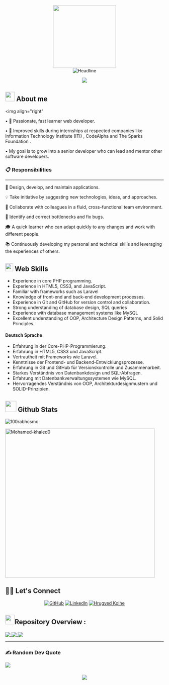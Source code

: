 <div id="header" align="center">
    <img src="https://github.com/thompsonemerson/thompsonemerson/raw/master/cover-thompson.png" height="200"/>
     </div>
</div>
    <div align=center>
        <img src="https://readme-typing-svg.herokuapp.com?color=cyan&size=32&center=true&vCenter=true&width=600&height=50&lines=Hi+there+I'm+Mohamed👨‍💻+%F0%9F%91%8B;;" alt="Headline" />
    </div>
 
<p align="center">
  <a href="https://github.com/Mohamed-khaled0/readme-typing-svg"><img src="https://readme-typing-svg.herokuapp.com?font=Time+New+Roman&color=cyan&size=25&center=true&vCenter=true&width=600&height=100&lines=++PHP+Full+Stack+Developer+Intern+@+ITI;+Software+Engineer"></a>
</p>

<!-- ======= About Section ======= -->
## <img src="https://media.giphy.com/media/iY8CRBdQXODJSCERIr/giphy.gif" width = 30px></picture> **About me**
<picture> <img align="right" </picture>

• 🚀 Passionate, fast learner web developer.

• 🌟 Improved skills during internships at respected companies like Information Technology Institute (ITI) , CodeAlpha and The Sparks Foundation .

• My goal is to grow into a senior developer who can lead and mentor other software developers.


### 📋 Responsibilities 
---
📱 Design, develop, and maintain applications.

💡 Take initiative by suggesting new technologies, ideas, and approaches.

🤝 Collaborate with colleagues in a fluid, cross-functional team environment.

🐛 Identify and correct bottlenecks and fix bugs.

🎓 A quick learner who can adapt quickly to any changes and work with different people.

📚 Continuously developing my personal and technical skills and leveraging the experiences of others.
## <img src="https://media2.giphy.com/media/QssGEmpkyEOhBCb7e1/giphy.gif?cid=ecf05e47a0n3gi1bfqntqmob8g9aid1oyj2wr3ds3mg700bl&rid=giphy.gif" width="25"><b> Web Skills</b>
- Experience in core PHP programming.
- Experience in HTML5, CSS3, and JavaScript.
- Familiar with frameworks such as Laravel
- Knowledge of front-end and back-end development processes.
- Experience in Git and GitHub for version control and collaboration.
- Strong understanding of database design, SQL queries
- Experience with database management systems like MySQL
- Excellent understanding of OOP, Architecture Design Patterns, and Solid Principles.


#### Deutsch Sprache 
- Erfahrung in der Core-PHP-Programmierung.
- Erfahrung in HTML5, CSS3 und JavaScript.
- Vertrautheit mit Frameworks wie Laravel.
- Kenntnisse der Frontend- und Backend-Entwicklungsprozesse.
- Erfahrung in Git und GitHub für Versionskontrolle und Zusammenarbeit.
- Starkes Verständnis von Datenbankdesign und SQL-Abfragen.
- Erfahrung mit Datenbankverwaltungssystemen wie MySQL.
- Hervorragendes Verständnis von OOP, Architekturdesignmustern und SOLID-Prinzipien.
 <!-- ======= End About Section ======= -->

 <!-- ======= Github Stats Section ======= -->


## <img src="https://media.giphy.com/media/iY8CRBdQXODJSCERIr/giphy.gif" width="35"><b> Github Stats </b>

<p align="left"> <img src="https://komarev.com/ghpvc/?username=Mohamed-khaled0&label=Profile%20views&color=0e75b6&style=flat" alt="100rabhcsmc" /> </p>

  <img src="https://github-readme-stats.vercel.app/api/top-langs?username=Mohamed-khaled0&show_icons=true&locale=en&layout=compact&line_height=20&title_color=7A7ADB&icon_color=2234AE&text_color=D3D3D3&bg_color=0,000000,130F40" width="475"  alt="Mohamed-khaled0"/>
</a>
</div>

 <!-- ======= End Github Stats Section ======= -->
<br>
 <!-- ======= Connect Section ======= -->
 
## 🙋‍♀️ Let's Connect
<p align="center">
	<a href="https://github.com/Mohamed-khaled0"><img src="https://img.icons8.com/bubbles/50/000000/github.png" alt="GitHub"/></a>
	<a href="https://linkedin.com/in/mohamed-khaled3/"><img src="https://img.icons8.com/bubbles/50/000000/linkedin.png" alt="LinkedIn"/></a>
        <a href="mohamedalshraby3@gmail.com">   <img border="0" alt="Hrugved Kolhe" src="https://img.icons8.com/bubbles/50/000000/gmail.png"/></a>

 <!-- ======= End Connect Section ======= -->

</p>
 <!-- ======= Repository Overview Section ======= -->

## <img src="https://media.giphy.com/media/iY8CRBdQXODJSCERIr/giphy.gif" width="30px">Repository Overview :
<a href="https://github.com/Mohamed-khaled0/E-Commerce-IOS-CodeAlpha-Internship">
  <img align="center" src="https://github-readme-stats.vercel.app/api/pin/?username=Mohamed-khaled0&repo=E-Commerce-IOS-CodeAlpha-Internship&theme=tokyonight" />
</a>

<a href="https://github.com/Mohamed-khaled0/Clima-Weather-App">
  <img align="center" src="https://github-readme-stats.vercel.app/api/pin/?username=Mohamed-khaled0&repo=Clima-Weather-App&theme=tokyonight" />
</a>




<a href="https://github.com/Mohamed-khaled0/Easy-Notes-App">
  <img align="center" src="https://github-readme-stats.vercel.app/api/pin/?username=Mohamed-khaled0&repo=Easy-Notes-App&theme=tokyonight" />
</a>



 <!-- ======= End Repository Overview Section ======= -->
---


### ✍️ Random Dev Quote
![](https://quotes-github-readme.vercel.app/api?type=horizontal&theme=radical)


<h3 align="center">
    <img src="https://readme-typing-svg.herokuapp.com/?font=Righteous&size=25&center=true&vCenter=true&width=500&height=70&duration=4000&lines=Thanks+for+visiting!+✌️;+Shoot+me+a+message+on+Linkedin!;I'm+always+down+to+collab+:)">
</h3>


